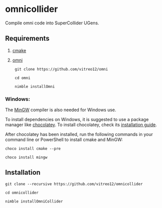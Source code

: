 # **omnicollider**

Compile omni code into SuperCollider UGens.

## **Requirements**

1) [cmake](https://cmake.org/download/)
2) [omni](https://github.com/vitreo12/omni)

        git clone https://github.com/vitreo12/omni

        cd omni
        
        nimble installOmni

### **Windows:**

The [MinGW](http://mingw.org/) compiler is also needed for Windows use.

To install dependencies on Windows, it is suggested to use a package manager like [chocolatey](https://chocolatey.org/why-chocolatey). To install chocolatey, check its [installation guide](https://chocolatey.org/install).

After chocolatey has been installed, run the following commands in your command line or PowerShell to install cmake and MinGW:

    choco install cmake --pre 

    choco install mingw

## **Installation**

    git clone --recursive https://github.com/vitreo12/omnicollider
    
    cd omnicollider
    
    nimble installOmniCollider